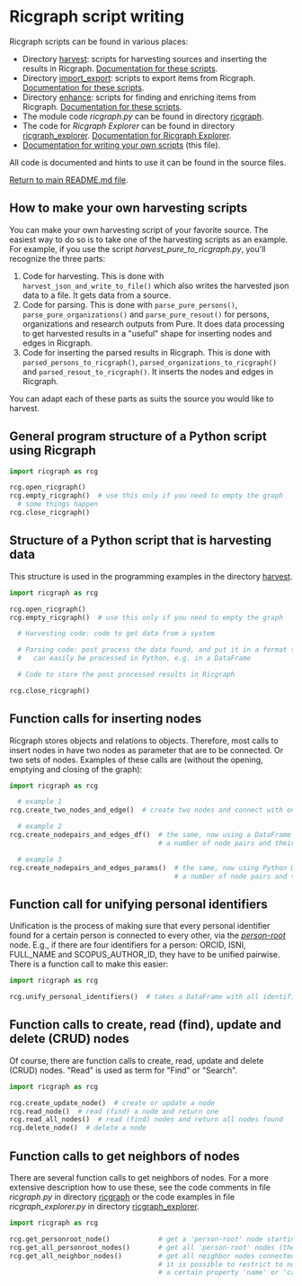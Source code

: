 # Ricgraph script writing

Ricgraph scripts can be found in various places:

* Directory [harvest](../harvest):
  scripts for harvesting sources and inserting the results in Ricgraph.
  [Documentation for these scripts](ricgraph_harvest_scripts.md#ricgraph-harvest-scripts).
* Directory [import_export](../import_export):
  scripts to export items from Ricgraph.
  [Documentation for these scripts](ricgraph_misc_scripts.md#ricgraph-miscellaneous-scripts).
* Directory [enhance](../enhance):
  scripts for finding and enriching items from Ricgraph.
  [Documentation for these scripts](ricgraph_misc_scripts.md#ricgraph-miscellaneous-scripts).
* The module code *ricgraph.py* can be found in
  directory [ricgraph](../ricgraph).
* The code for *Ricgraph Explorer* can be found in
  directory [ricgraph_explorer](../ricgraph_explorer).
  [Documentation for Ricgraph Explorer](ricgraph_explorer.md#ricgraph-explorer).
* [Documentation for writing your own scripts](ricgraph_script_writing.md#ricgraph-script-writing)
  (this file).

All code is documented and hints to use it can be found in the source files.

[Return to main README.md file](../README.md#ricgraph---research-in-context-graph).

## How to make your own harvesting scripts
You can make your own harvesting script of your favorite source. The easiest way to
do so is to take one of the harvesting scripts as an example.
For example, if you use the script *harvest_pure_to_ricgraph.py*, you'll recognize the
three parts:

1. Code for harvesting. This is done with `harvest_json_and_write_to_file()` which also writes
   the harvested json data to a file. It gets data from a source.
1. Code for parsing. This is done with `parse_pure_persons()`, `parse_pure_organizations()` and
   `parse_pure_resout()` for persons, organizations and research outputs from Pure.
   It does data processing to get harvested results
   in a "useful" shape for inserting nodes and
   edges in Ricgraph.
1. Code for inserting the parsed results in Ricgraph. This is done with
   `parsed_persons_to_ricgraph()`, `parsed_organizations_to_ricgraph()` and
   `parsed_resout_to_ricgraph()`.
   It inserts the nodes and edges in Ricgraph.

You can adapt each of these parts as suits the source you would like to harvest.

## General program structure of a Python script using Ricgraph

```python
import ricgraph as rcg

rcg.open_ricgraph()
rcg.empty_ricgraph()  # use this only if you need to empty the graph
  # some things happen
rcg.close_ricgraph()
```

## Structure of a Python script that is harvesting data
This structure is used in the programming examples in the directory
[harvest](../harvest).

```python
import ricgraph as rcg

rcg.open_ricgraph()
rcg.empty_ricgraph()  # use this only if you need to empty the graph

  # Harvesting code: code to get data from a system

  # Parsing code: post process the data found, and put it in a format that 
  #   can easily be processed in Python, e.g. in a DataFrame

  # Code to store the post processed results in Ricgraph

rcg.close_ricgraph()
```

## Function calls for inserting nodes
Ricgraph stores objects and relations to objects. Therefore, most calls to insert nodes
in have two nodes as parameter that are to be connected. Or two sets of nodes.
Examples of these calls are (without the opening, emptying and closing of the graph):

```python
import ricgraph as rcg

  # example 1
rcg.create_two_nodes_and_edge()  # create two nodes and connect with one edge

  # example 2
rcg.create_nodepairs_and_edges_df()  # the same, now using a DataFrame to insert
                                     # a number of node pairs and their edges in one go

  # example 3
rcg.create_nodepairs_and_edges_params()  # the same, now using Python Dicts to insert
                                         # a number of node pairs and their edges in one go
```

## Function call for unifying personal identifiers
Unification is the process of making sure that every personal identifier found for a
certain person is connected to every other, via the
[*person-root*](ricgraph_details.md#person-root-node-in-ricgraph) node.
E.g., if there are four identifiers for a person: ORCID, ISNI, FULL_NAME
and SCOPUS_AUTHOR_ID, they have to be unified pairwise.
There is a function call to make this easier:

```python
import ricgraph as rcg

rcg.unify_personal_identifiers()  # takes a DataFrame with all identifiers to be unified
```

## Function calls to create, read (find), update and delete (CRUD) nodes
Of course, there are function calls
to create, read, update and delete (CRUD) nodes. "Read" is used as term for "Find" or "Search".

```python
import ricgraph as rcg

rcg.create_update_node()  # create or update a node
rcg.read_node()  # read (find) a node and return one
rcg.read_all_nodes()  # read (find) nodes and return all nodes found
rcg.delete_node()  # delete a node
```

## Function calls to get neighbors of nodes
There are several function calls
to get neighbors of nodes. For a more extensive description how to use these,
see the code comments in file *ricgraph.py* in directory [ricgraph](../ricgraph)
or the code examples in file *ricgraph_explorer.py* in directory
[ricgraph_explorer](../ricgraph_explorer).

```python
import ricgraph as rcg

rcg.get_personroot_node()            # get a 'person-root' node starting from any 'person' node
rcg.get_all_personroot_nodes()       # get all 'person-root' nodes (there should be only one)
rcg.get_all_neighbor_nodes()         # get all neighbor nodes connected to a node. 
                                     # it is possible to restrict to nodes having
                                     # a certain property 'name' or 'category'
```
